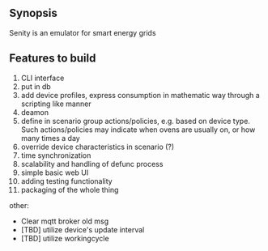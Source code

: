 ## Synopsis

Senity is an emulator for smart energy grids 


## Features to build
1. CLI interface
2. put in db
3. add device profiles, express consumption in mathematic way through a scripting like manner
5. deamon
6. define in scenario group actions/policies, e.g. based on device type. Such actions/policies may indicate when ovens are usually on, or how many times a day
7. override device characteristics in scenario (?)
8. time synchronization
9. scalability and handling of defunc process
10. simple basic web UI
11. adding testing functionality
12. packaging of the whole thing

other:
- Clear mqtt broker old msg
- [TBD] utilize device's update interval
- [TBD] utilize workingcycle
